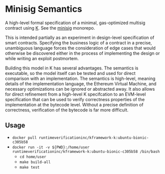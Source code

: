 # Minisig Semantics
A high-level formal specification of a minimal, gas-optimized multisig contract using [K](https://github.com/kframework/k).
See the [minisig](https://github.com/wolflo/minisig) monorepo.

This is intended partially as an experiment in design-level specification of smart contracts.
Specifying the business logic of a contract in a precise, unambiguous language forces the consideration of edge cases that would otherwise be discovered either in the process of implementing the design or while writing an exploit postmortem.

Building this model in K has several advantages.
The semantics is executable, so the model itself can be tested and used for direct comparison with an implementation.
The semantics is high-level, meaning details of the implementation language, the Ethereum Virtual Machine, and necessary optimizations can be ignored or abstracted away.
It also allows for direct refinement from a high-level K specifcation to an EVM-level specification that can be used to verify correctness properties of the implementation at the bytecode level.
Without a precise definition of correctness, verification of the bytecode is far more difficult.

## Usage
* `docker pull runtimeverificationinc/kframework-k:ubuntu-bionic-c305b58`
* `docker run -it -v ${PWD}:/home/user runtimeverificationinc/kframework-k:ubuntu-bionic-c305b58 /bin/bash`
    * `cd home/user`
    * `make build-all`
    * `make test`
